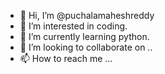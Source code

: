 - 👋 Hi, I’m @puchalamaheshreddy
- 👀 I’m interested in coding.
- 🌱 I’m currently learning python.
- 💞️ I’m looking to collaborate on ..
- 📫 How to reach me ...

<!---
puchalamaheshreddy/puchalamaheshreddy is a ✨ special ✨ repository because its `README.md` (this file) appears on your GitHub profile.
You can click the Preview link to take a look at your changes.
--->
